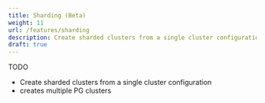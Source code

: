 ```yaml
---
title: Sharding (Beta)
weight: 11
url: /features/sharding
description: Create sharded clusters from a single cluster configuration
draft: true
---
```


TODO

- Create sharded clusters from a single cluster configuration
- creates multiple PG clusters
